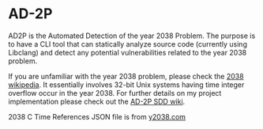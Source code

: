 # AD-2P
AD2P is the Automated Detection of the year 2038 Problem. The purpose is to have a CLI tool that can statically analyze source code (currently using Libclang) and detect any potential vulnerabilities related to the year 2038 problem.

If you are unfamiliar with the year 2038 problem, please check the [2038 wikipedia](https://en.wikipedia.org/wiki/Year_2038_problem). It essentially involves 32-bit Unix systems having time integer overflow occur in the year 2038. For further details on my project implementation please check out the [AD-2P SDD wiki](https://github.com/Zami77/AD-2P/wiki/Software-Design-Documentation).

2038 C Time References JSON file is from [y2038.com](https://y2038.com/c-review/)
